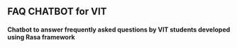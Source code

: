 ## FAQ CHATBOT for VIT 
#### Chatbot to answer frequently asked questions by VIT students developed using Rasa framework
